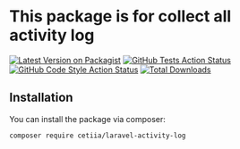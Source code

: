 # This package is for collect all activity log

[![Latest Version on Packagist](https://img.shields.io/packagist/v/cetiia/laravel-activity-log.svg?style=flat-square)](https://packagist.org/packages/cetiia/laravel-activity-log)
[![GitHub Tests Action Status](https://img.shields.io/github/actions/workflow/status/cetiia/laravel-activity-log/run-tests.yml?branch=main&label=tests&style=flat-square)](https://github.com/cetiia/laravel-activity-log/actions?query=workflow%3Arun-tests+branch%3Amain)
[![GitHub Code Style Action Status](https://img.shields.io/github/actions/workflow/status/cetiia/laravel-activity-log/fix-php-code-style-issues.yml?branch=main&label=code%20style&style=flat-square)](https://github.com/cetiia/laravel-activity-log/actions?query=workflow%3A"Fix+PHP+code+style+issues"+branch%3Amain)
[![Total Downloads](https://img.shields.io/packagist/dt/cetiia/laravel-activity-log.svg?style=flat-square)](https://packagist.org/packages/cetiia/laravel-activity-log)

## Installation

You can install the package via composer:

```bash
composer require cetiia/laravel-activity-log
```

